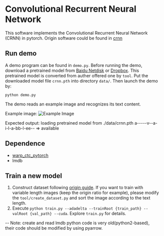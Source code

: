 Convolutional Recurrent Neural Network
======================================

This software implements the Convolutional Recurrent Neural Network (CRNN) in pytorch.
Origin software could be found in [crnn](https://github.com/bgshih/crnn)

Run demo
--------
A demo program can be found in ``demo.py``. Before running the demo, download a pretrained model
from [Baidu Netdisk](https://pan.baidu.com/s/1pLbeCND) or [Dropbox](https://www.dropbox.com/s/dboqjk20qjkpta3/crnn.pth?dl=0). 
This pretrained model is converted from auther offered one by ``tool``.
Put the downloaded model file ``crnn.pth`` into directory ``data/``. Then launch the demo by:

    python demo.py

The demo reads an example image and recognizes its text content.

Example image:
![Example Image](./data/demo.png)

Expected output:
    loading pretrained model from ./data/crnn.pth
    a-----v--a-i-l-a-bb-l-ee-- => available

Dependence
----------
* [warp_ctc_pytorch](https://github.com/SeanNaren/warp-ctc/tree/pytorch_bindings/pytorch_binding)
* lmdb

Train a new model
-----------------
1. Construct dataset following [origin guide](https://github.com/bgshih/crnn#train-a-new-model). If you want to train with variable length images (keep the origin ratio for example), please modify the `tool/create_dataset.py` and sort the image according to the text length.
2. Execute ``python train.py --adadelta --trainRoot {train_path} --valRoot {val_path} --cuda``. Explore ``train.py`` for details.

--
Note: create and read lmdb python code is very old(python2-based), their code should be modified by using pyarrow. 
